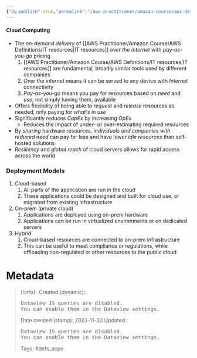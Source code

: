 ```yaml
---
{"dg-publish":true,"permalink":"/aws-practitioner/amazon-course/aws-definitions/cloud-computing/"}
---
```


#### Cloud Computing
- The *on-demand delivery* of [[AWS Practitioner/Amazon Course/AWS Definitions/IT resources\|IT resources]] *over the Internet* with *pay-as-you-go* pricing
	1. [[AWS Practitioner/Amazon Course/AWS Definitions/IT resources\|IT resources]] are fundamental, broadly similar tools used by different companies
	2. *Over the internet* means it can be served to any device with *Internet* connectivity
	3. *Pay-as-you-go* means you pay for resources based on *need* and *use*, not simply having them, available
- Offers flexibility of being able to *request* and *release* resources as needed, only paying for *what's in use*
- Significantly reduces *CapEx* by increasing *OpEx*
	- Reduces the impact of under- or over-estimating required resources
- By *sharing* hardware resources, *individuals and companies with reduced need* can pay for less and have lower *idle resources* than self-hosted solutions
- *Resiliency* and *global reach* of cloud servers allows for rapid access across the world

### Deployment Models
1. Cloud-based
	1. All parts of the application are run in the cloud
	2. These applications could be designed and built for cloud use, or migrated from existing infrastructure
2. On-prem (private cloud)
	1. Applications are deployed using on-prem hardware
	2. Applications can be run in virtualized environments or on dedicated servers
3. Hybrid
	1. Cloud-based resources are connected to on-prem infrastructure
	2. This can be useful to meet compliance or regulations, while offloading non-regulated or other resources to the public cloud







# Metadata

> [!info]- Created (dynamic):: <pre class="dataview dataview-error">Dataview JS queries are disabled. You can enable them in the Dataview settings.</pre>
> Date created (stamp): 2023-11-30
> Updated:: <pre class="dataview dataview-error">Dataview JS queries are disabled. You can enable them in the Dataview settings.</pre>
> Tags: #defs_acpe 